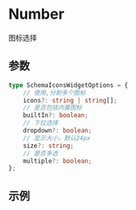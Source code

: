 # Number

图标选择

## 参数

```ts
type SchemaIconsWidgetOptions = {
    // 使用,分割多个图标
    icons?: string | string[];
    // 是否包括内置图标
    builtIn?: boolean;
    // 下拉选择
    dropdown?: boolean;
    // 显示大小，默认24px
    size?: string;
    // 是否多选
    multiple?: boolean;
};
```

## 示例

<demo html="autoform/widgets/icons.html"/>
